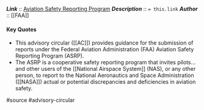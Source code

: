***Link***      :: [Aviation Safety Reporting Program](https://www.faa.gov/documentLibrary/media/Advisory_Circular/AC_00-46F.pdf)
***Description***      :: `= this.link`
***Author*** :: [[FAA]]

#### Key Quotes
* This advisory circular ([[AC]]) provides guidance for the submission of reports under the Federal Aviation Administration (FAA) Aviation Safety Reporting Program (ASRP).
* The ASRP is a cooperative safety reporting program that invites pilots... and other users of the [[National Airspace System]] (NAS), or any other person, to report to the National Aeronautics and Space Administration ([[NASA]]) actual or potential discrepancies and deficiencies in aviation safety.

#source #advisory-circular 